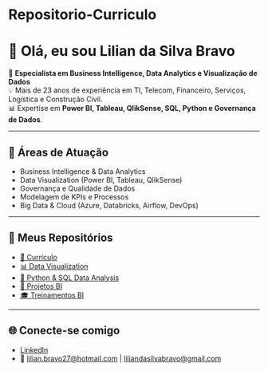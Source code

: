 # Repositorio-Curriculo
# 👋 Olá, eu sou Lilian da Silva Bravo  

🎯 **Especialista em Business Intelligence, Data Analytics e Visualização de Dados**  
💡 Mais de 23 anos de experiência em TI, Telecom, Financeiro, Serviços, Logística e Construção Civil.  
📊 Expertise em **Power BI, Tableau, QlikSense, SQL, Python e Governança de Dados**.  

---

## 🚀 Áreas de Atuação
- Business Intelligence & Data Analytics  
- Data Visualization (Power BI, Tableau, QlikSense)  
- Governança e Qualidade de Dados  
- Modelagem de KPIs e Processos  
- Big Data & Cloud (Azure, Databricks, Airflow, DevOps)  

---

## 📂 Meus Repositórios
- [📑 Currículo](https://github.com/Lilian-Bravo/Reposit-rio-Curr-culo/blob/main/TI_CV_Lilian_Bravo.pdf)
- [📊 Data Visualization](https://github.com/Lilian-Bravo/data-visualization)  
- [🐍 Python & SQL Data Analysis](https://github.com/Lilian-Bravo/python-sql-data-analysis)  
- [🔗 Projetos BI](https://github.com/Lilian-Bravo/projetos-bi)  
- [🎓 Treinamentos BI](https://github.com/Lilian-Bravo/treinamentos-bi)  

---

## 🌐 Conecte-se comigo
- [LinkedIn](https://www.linkedin.com/in/lilian-da-silva-bravo-20458a4a/)  
- 📧 lilian.bravo27@hotmail.com | liliandasilvabravo@gmail.com

